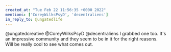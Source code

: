 ```yaml
---
created_at: "Tue Feb 22 11:56:35 +0000 2022"
mentions: ['CoreyWilksPsyD', 'decentraliens']
in_reply_to: @ungatedlife
---
```


@ungatedcreative @CoreyWilksPsyD @decentraliens I grabbed one too. It's an impressive community and they seem to be in it for the right reasons. Will be really cool to see what comes out.